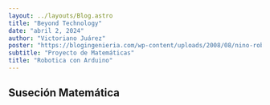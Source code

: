 ```yaml
---
layout: ../layouts/Blog.astro
title: "Beyond Technology"
date: "abril 2, 2024"
author: "Victoriano Juárez"
poster: "https://blogingenieria.com/wp-content/uploads/2008/08/nino-robot-robotica-aprender-ingenieria-768x432.jpg"
subtitle: "Proyecto de Matemáticas"
title: "Robotica con Arduino"
---
```


## Suseción Matemática

